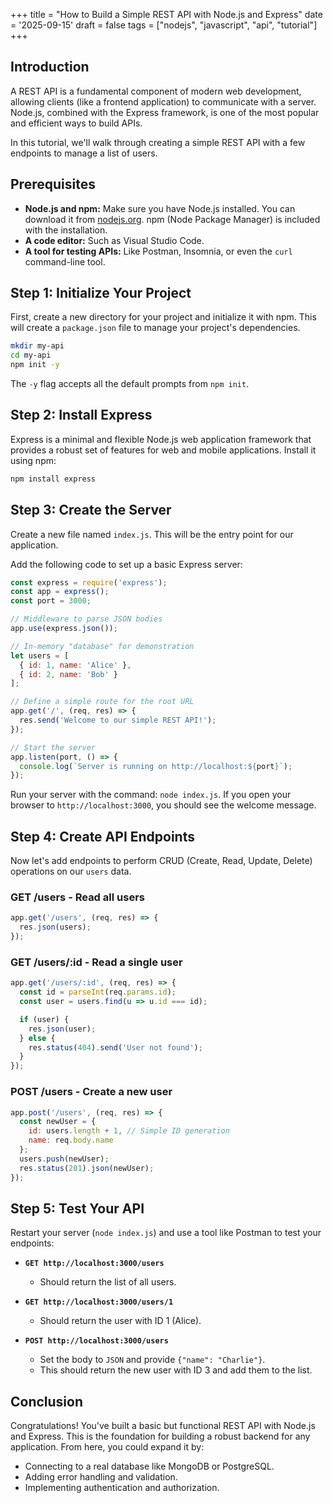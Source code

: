 +++
title = "How to Build a Simple REST API with Node.js and Express"
date = '2025-09-15'
draft = false
tags = ["nodejs", "javascript", "api", "tutorial"]
+++

## Introduction

A REST API is a fundamental component of modern web development, allowing clients (like a frontend application) to communicate with a server. Node.js, combined with the Express framework, is one of the most popular and efficient ways to build APIs.

In this tutorial, we'll walk through creating a simple REST API with a few endpoints to manage a list of users.

## Prerequisites

- **Node.js and npm:** Make sure you have Node.js installed. You can download it from [nodejs.org](https://nodejs.org/). npm (Node Package Manager) is included with the installation.
- **A code editor:** Such as Visual Studio Code.
- **A tool for testing APIs:** Like Postman, Insomnia, or even the `curl` command-line tool.

## Step 1: Initialize Your Project

First, create a new directory for your project and initialize it with npm. This will create a `package.json` file to manage your project's dependencies.

```bash
mkdir my-api
cd my-api
npm init -y
```

The `-y` flag accepts all the default prompts from `npm init`.

## Step 2: Install Express

Express is a minimal and flexible Node.js web application framework that provides a robust set of features for web and mobile applications. Install it using npm:

```bash
npm install express
```

## Step 3: Create the Server

Create a new file named `index.js`. This will be the entry point for our application.

Add the following code to set up a basic Express server:

```javascript
const express = require('express');
const app = express();
const port = 3000;

// Middleware to parse JSON bodies
app.use(express.json());

// In-memory "database" for demonstration
let users = [
  { id: 1, name: 'Alice' },
  { id: 2, name: 'Bob' }
];

// Define a simple route for the root URL
app.get('/', (req, res) => {
  res.send('Welcome to our simple REST API!');
});

// Start the server
app.listen(port, () => {
  console.log(`Server is running on http://localhost:${port}`);
});
```

Run your server with the command: `node index.js`. If you open your browser to `http://localhost:3000`, you should see the welcome message.

## Step 4: Create API Endpoints

Now let's add endpoints to perform CRUD (Create, Read, Update, Delete) operations on our `users` data.

### GET /users - Read all users

```javascript
app.get('/users', (req, res) => {
  res.json(users);
});
```

### GET /users/:id - Read a single user

```javascript
app.get('/users/:id', (req, res) => {
  const id = parseInt(req.params.id);
  const user = users.find(u => u.id === id);

  if (user) {
    res.json(user);
  } else {
    res.status(404).send('User not found');
  }
});
```

### POST /users - Create a new user

```javascript
app.post('/users', (req, res) => {
  const newUser = {
    id: users.length + 1, // Simple ID generation
    name: req.body.name
  };
  users.push(newUser);
  res.status(201).json(newUser);
});
```

## Step 5: Test Your API

Restart your server (`node index.js`) and use a tool like Postman to test your endpoints:

- **`GET http://localhost:3000/users`**
  - Should return the list of all users.

- **`GET http://localhost:3000/users/1`**
  - Should return the user with ID 1 (Alice).

- **`POST http://localhost:3000/users`**
  - Set the body to `JSON` and provide `{"name": "Charlie"}`.
  - This should return the new user with ID 3 and add them to the list.

## Conclusion

Congratulations! You've built a basic but functional REST API with Node.js and Express. This is the foundation for building a robust backend for any application. From here, you could expand it by:

- Connecting to a real database like MongoDB or PostgreSQL.
- Adding error handling and validation.
- Implementing authentication and authorization.
